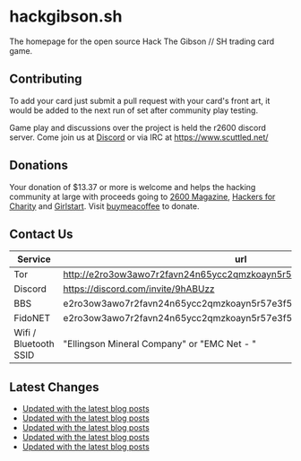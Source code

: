# hackgibson.sh
The homepage for the open source Hack The Gibson // SH trading card game.


## Contributing

To add your card just submit a pull request with your card's front art, it would be added to the next run of set after community play testing.

Game play and discussions over the project is held the r2600 discord server. Come join us at [Discord](https://discord.com/invite/9hABUzz) or via IRC at https://www.scuttled.net/


## Donations

Your donation of $13.37 or more is welcome and helps the hacking community at large with proceeds going to [2600 Magazine](https://2600.com/), [Hackers for Charity](https://hackersforcharity.org) and [Girlstart](https://girlstart.org).  Visit [buymeacoffee](https://www.buymeacoffee.com/hackgibson.sh) to donate.


## Contact Us

Service | url
-|-
Tor | http://e2ro3ow3awo7r2favn24n65ycc2qmzkoayn5r57e3f56nvjwdcgg32ad.onion
Discord | https://discord.com/invite/9hABUzz
BBS | e2ro3ow3awo7r2favn24n65ycc2qmzkoayn5r57e3f56nvjwdcgg32ad.onion:23
FidoNET | e2ro3ow3awo7r2favn24n65ycc2qmzkoayn5r57e3f56nvjwdcgg32ad.onion:24554
Wifi / Bluetooth SSID | "Ellingson Mineral Company" or "EMC Net - <fidonet address>"

## Latest Changes
<!-- BLOG-POST-LIST:START -->
- [Updated with the latest blog posts](https://github.com/DFW2600/hackgibson.sh/commit/8cb09ffb03c804b60d92f8277df5e04743e5361a)
- [Updated with the latest blog posts](https://github.com/DFW2600/hackgibson.sh/commit/d51277856d07e9e5156f127abfd5e49eb70e3bf0)
- [Updated with the latest blog posts](https://github.com/DFW2600/hackgibson.sh/commit/73375e66d75ee22c4c2703a87d1f94d9d2035428)
- [Updated with the latest blog posts](https://github.com/DFW2600/hackgibson.sh/commit/6760a7dc992cd1f8290b39a598a51aef5f23beed)
- [Updated with the latest blog posts](https://github.com/DFW2600/hackgibson.sh/commit/d608a569a3f020734462add218896292ba9ea6f3)
<!-- BLOG-POST-LIST:END -->

